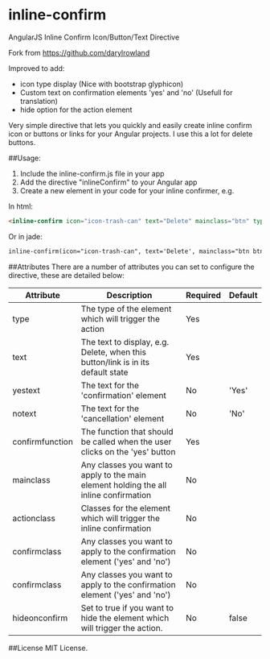 inline-confirm
==============

AngularJS Inline Confirm Icon/Button/Text Directive

Fork from https://github.com/darylrowland

Improved to add:
 - icon type display (Nice with bootstrap glyphicon)
 - Custom text on confirmation elements 'yes' and 'no' (Usefull for translation)
 - hide option for the action element

Very simple directive that lets you quickly and easily create inline confirm icon or buttons or links for your Angular projects.
I use this a lot for delete buttons.

##Usage:
1. Include the inline-confirm.js file in your app
2. Add the directive "inlineConfirm" to your Angular app
3. Create a new element in your code for your inline confirmer, e.g. 

In html:
```html
<inline-confirm icon="icon-trash-can" text="Delete" mainclass="btn" type="button" confirmfunction="myFunc(param1, param2)"/>
```

Or in jade:
```html
inline-confirm(icon="icon-trash-can", text='Delete', mainclass="btn btn-orange", type="button", confirmfunction="myFunc(param1, param2)")
```

##Attributes
There are a number of attributes you can set to configure the directive, these are detailed below:

| Attribute     | Description | Required  | Default |
| ------------- |-------------| ----------|-------- |
| type          | The type of the element which will trigger the action  | Yes        | |
| text          | The text to display, e.g. Delete, when this button/link is in its default state | Yes | |
| yestext       | The text for the 'confirmation' element | No | 'Yes' |
| notext        | The text for the 'cancellation' element | No | 'No' |
| confirmfunction | The function that should be called when the user clicks on the 'yes' button | Yes | |
| mainclass     | Any classes you want to apply to the main element holding the all inline confirmation | No | |
| actionclass   | Classes for the element which will trigger the inline confirmation | No | |
| confirmclass  | Any classes you want to apply to the confirmation element ('yes' and 'no') | No | |
| confirmclass  | Any classes you want to apply to the confirmation element ('yes' and 'no') | No | |
| hideonconfirm | Set to true if you want to hide the element which will trigger the action. | No | false |

##License
MIT License.


